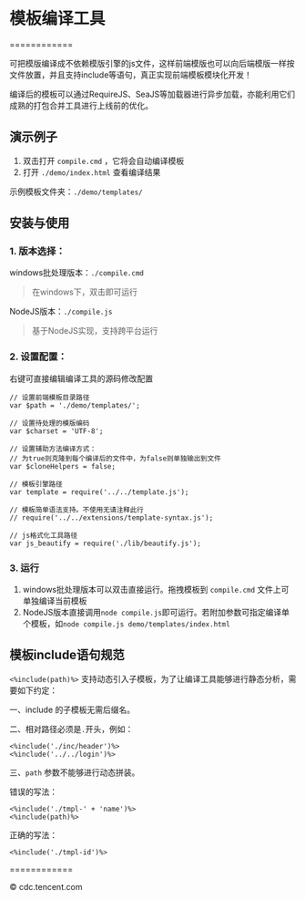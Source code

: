 # 模板编译工具
============

可把模版编译成不依赖模版引擎的js文件，这样前端模版也可以向后端模版一样按文件放置，并且支持include等语句，真正实现前端模板模块化开发！

编译后的模板可以通过RequireJS、SeaJS等加载器进行异步加载，亦能利用它们成熟的打包合并工具进行上线前的优化。

## 演示例子

1.	双击打开 ``compile.cmd`` ，它将会自动编译模板
2.	打开 ``./demo/index.html`` 查看编译结果

示例模板文件夹：``./demo/templates/``


## 安装与使用

###	1. 版本选择：

windows批处理版本：``./compile.cmd``

>	在windows下，双击即可运行

NodeJS版本：``./compile.js``

>	基于NodeJS实现，支持跨平台运行

###	2. 设置配置：

右键可直接编辑编译工具的源码修改配置

	// 设置前端模板目录路径
	var $path = './demo/templates/';

	// 设置待处理的模版编码
	var $charset = 'UTF-8';

	// 设置辅助方法编译方式：
	// 为true则克隆到每个编译后的文件中，为false则单独输出到文件
	var $cloneHelpers = false;

	// 模板引擎路径
	var template = require('../../template.js');

	// 模板简单语法支持。不使用无请注释此行
	// require('../../extensions/template-syntax.js');

	// js格式化工具路径
	var js_beautify = require('./lib/beautify.js');
	
### 3. 运行

1.	windows批处理版本可以双击直接运行。拖拽模板到 ``compile.cmd`` 文件上可单独编译当前模板
2.	NodeJS版本直接调用``node compile.js``即可运行。若附加参数可指定编译单个模板，如``node compile.js demo/templates/index.html``
	

## 模板include语句规范

``<%include(path)%>`` 支持动态引入子模板，为了让编译工具能够进行静态分析，需要如下约定：

一、include 的子模板无需后缀名。

二、相对路径必须是``.``开头，例如：
	
	<%include('./inc/header')%>
	<%include('../../login')%>
	
三、``path`` 参数不能够进行动态拼装。

错误的写法：

	<%include('./tmpl-' + 'name')%>
	<%include(path)%>
	
正确的写法：

	<%include('./tmpl-id')%>

============


© cdc.tencent.com
